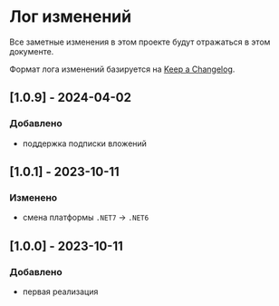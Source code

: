 # Лог изменений

Все заметные изменения в этом проекте будут отражаться в этом документе.

Формат лога изменений базируется на [Keep a Changelog](https://keepachangelog.com/en/1.0.0/).

## [1.0.9] - 2024-04-02

### Добавлено

* поддержка подписки вложений

## [1.0.1] - 2023-10-11

### Изменено

* смена платформы `.NET7` -> `.NET6`

## [1.0.0] - 2023-10-11

### Добавлено

* первая реализация